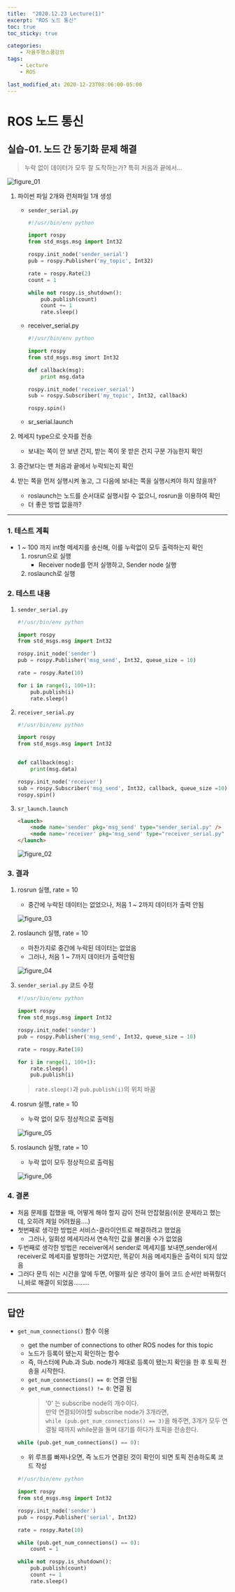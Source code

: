 ```yaml
---
title:  "2020.12.23 Lecture(1)"
excerpt: "ROS 노드 통신"
toc: true
toc_sticky: true

categories:
    - 자율주행스쿨강의
tags:
    - Lecture
    - ROS

last_modified_at: 2020-12-23T08:06:00-05:00
---
```


# ROS 노드 통신
## 실습-01. 노드 간 동기화 문제 해결
>누락 없이 데이터가 모두 잘 도착하는가? 특히 처음과 끝에서...

![figure_01](img/prac_01/figure_01.png)

1. 파이썬 파일 2개와 런처파일 1개 생성
    * `sender_serial.py`
        ```python
        #!/usr/bin/env python

        import rospy
        from std_msgs.msg import Int32

        rospy.init_node('sender_serial')
        pub = rospy.Publisher('my_topic', Int32)

        rate = rospy.Rate(2)
        count = 1

        while not rospy.is_shutdown():
            pub.publish(count)
            count += 1
            rate.sleep()
        ```
    * receiver_serial.py
        ```python
        #!/usr/bin/env python

        import rospy
        from std_msgs.msg imort Int32

        def callback(msg):
            print msg.data

        rospy.init_node('receiver_serial')
        sub = rospy.Subscriber('my_topic', Int32, callback)
        
        rospy.spin()

    * sr_serial.launch

2. 메세지 type으로 숫자를 전송
    * 보내는 쪽이 안 보낸 건지, 받는 쪽이 못 받은 건지 구분 가능한지 확인

3. 중간보다는 맨 처음과 끝에서 누락되는지 확인

4. 받는 쪽을 먼저 실행시켜 놓고, 그 다음에 보내는 쪽을 실행시켜야 하지 않을까?
    * roslaunch는 노드를 순서대로 실행시킬 수 없으니, rosrun을 이용하여 확인
    * 더 좋은 방법 없을까?

---
### 1. 테스트 계획
- 1 ~ 100 까지 int형 메세지를 송신해, 이를 누락없이 모두 출력하는지 확인
    1. rosrun으로 실행
        - Receiver node를 먼저 실행하고, Sender node 실행
    2. roslaunch로 실행

### 2. 테스트 내용
1. `sender_serial.py`
    ```python
    #!/usr/bin/env python

    import rospy
    from std_msgs.msg import Int32

    rospy.init_node('sender')
    pub = rospy.Publisher('msg_send', Int32, queue_size = 10)

    rate = rospy.Rate(10)

    for i in range(1, 100+1):
        pub.publish(i)
        rate.sleep()
    ```
2. `receiver_serial.py`
    ```python
    #!/usr/bin/env python

    import rospy
    from std_msgs.msg import Int32


    def callback(msg):
        print(msg.data)

    rospy.init_node('receiver')
    sub = rospy.Subscriber('msg_send', Int32, callback, queue_size =10)
    rospy.spin()
    ```
3. `sr_launch.launch`
    ```html
    <launch>
        <node name='sender' pkg='msg_send' type="sender_serial.py" />
        <node name='receiver' pkg='msg_send' type="receiver_serial.py" output="screen" />
    </launch>
    ```

    ![figure_02](img/prac_01/figure_02.png)

### 3. 결과
1. rosrun 실행, rate = 10
    - 중간에 누락된 데이터는 없었으나, 처음 1 ~ 2까지 데이터가 출력 안됨
    
    ![figure_03](img/prac_01/figure_03.png)
2. roslaunch 실행, rate = 10
    - 마찬가지로 중간에 누락된 데이터는 없었음
    - 그러나, 처음 1 ~ 7까지 데이터가 출력안됨
    
    ![figure_04](img/prac_01/figure_04.png)
3. `sender_serial.py` 코드 수정
    ```python
    #!/usr/bin/env python

    import rospy
    from std_msgs.msg import Int32

    rospy.init_node('sender')
    pub = rospy.Publisher('msg_send', Int32, queue_size = 10)

    rate = rospy.Rate(10)

    for i in range(1, 100+1):
        rate.sleep()
        pub.publish(i)
    ```
    >`rate.sleep()`과 `pub.publish(i)`의 위치 바꿈
4. rosrun 실행, rate = 10
    - 누락 없이 모두 정상적으로 출력됨

    ![figure_05](img/prac_01/figure_05.png)
5. roslaunch 실행, rate = 10
    - 누락 없이 모두 정상적으로 출력됨

    ![figure_06](img/prac_01/figure_06.png)

### 4. 결론
- 처음 문제를 접했을 때, 어떻게 해야 할지 감이 전혀 안잡혔음(쉬운 문제라고 했는데, 오히려 제일 어려웠음….)
- 첫번째로 생각한 방법은 서비스-클라이언트로 해결하려고 했었음
    - 그러나, 일회성 메세지라서 연속적인 값을 불러올 수가 없었음
- 두번째로 생각한 방법은 receiver에서 sender로 메세지를 보내면,sender에서 receiver로 메세지를 발행하는 거였지만, 똑같이 처음 메세지들은 출력이 되지 않았음
- 그러다 문득 쉬는 시간을 앞에 두면, 어떨까 싶은 생각이 들어 코드 순서만 바꿔줬더니,바로 해결이 되었음………

---

## 답안

- `get_num_connections()` 함수 이용
    - get the number of connections to other ROS nodes for this topic
    - 노드가 등록이 됐는지 확인하는 함수
    - 즉, 마스터에 Pub.과 Sub. node가 제대로 등록이 됐는지 확인을 한 후 토픽 전송을 시작한다.
    - `get_num_connections() == 0`: 연결 안됨
    - `get_num_connections() != 0`: 연결 됨
        >'0' 는 subscribe node의 개수이다.\
        >만약 연결되어야할 subscribe node가 3개라면,\
        >`while (pub.get_num_connections() == 3)`을 해주면, 3개가 모두 연결될 때까지 while문을 돌며 대기를 하다가 토픽을 전송한다.

    ```python
    while (pub.get_num_connections() == 0):
    ```

    - 위 루프를 빠져나오면, 즉 노드가 연결된 것이 확인이 되면 토픽 전송하도록 코드 작성

    ```python
    #!/usr/bin/env python

    import rospy
    from std_msgs.msg import Int32

    rospy.init_node('sender')
    pub = rospy.Publisher('serial', Int32)

    rate = rospy.Rate(10)

    while (pub.get_num_connections() == 0):
        count = 1

    while not rospy.is_shutdown():
        pub.publish(count)
        count += 1
        rate.sleep()
    ```